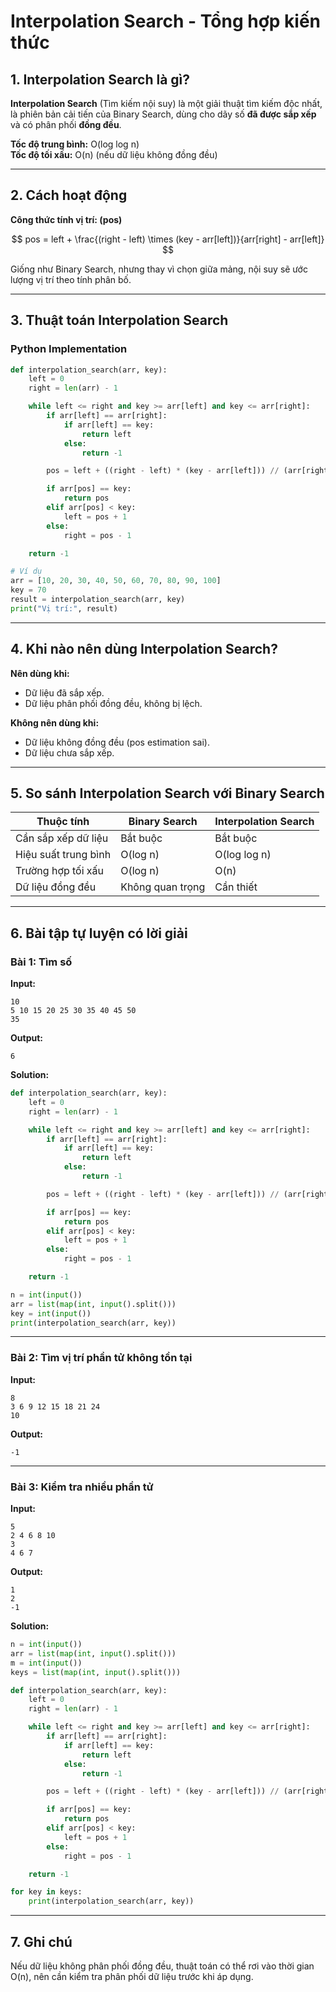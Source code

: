 # Interpolation Search - Tổng hợp kiến thức

## 1. Interpolation Search là gì?

**Interpolation Search** (Tìm kiếm nội suy) là một giải thuật tìm kiếm độc nhất, là phiên bản cải tiến của Binary Search, dùng cho dãy số **đã được sắp xếp** và có phân phối **đồng đều**.

**Tốc độ trung bình:** O(log log n)  
**Tốc độ tối xấu:** O(n) (nếu dữ liệu không đồng đều)

---

## 2. Cách hoạt động

**Công thức tính vị trí: (pos)**

$$
pos = left + \frac{(right - left) \times (key - arr[left])}{arr[right] - arr[left]}
$$

Giống như Binary Search, nhưng thay vì chọn giữa mảng, nội suy sẽ ước lượng vị trí theo tính phân bố.

---

## 3. Thuật toán Interpolation Search

### Python Implementation

```python
def interpolation_search(arr, key):
    left = 0
    right = len(arr) - 1

    while left <= right and key >= arr[left] and key <= arr[right]:
        if arr[left] == arr[right]:
            if arr[left] == key:
                return left
            else:
                return -1

        pos = left + ((right - left) * (key - arr[left])) // (arr[right] - arr[left])

        if arr[pos] == key:
            return pos
        elif arr[pos] < key:
            left = pos + 1
        else:
            right = pos - 1

    return -1

# Ví dụ
arr = [10, 20, 30, 40, 50, 60, 70, 80, 90, 100]
key = 70
result = interpolation_search(arr, key)
print("Vị trí:", result)
```

---

## 4. Khi nào nên dùng Interpolation Search?

**Nên dùng khi:**

-   Dữ liệu đã sắp xếp.
-   Dữ liệu phân phối đồng đều, không bị lệch.

**Không nên dùng khi:**

-   Dữ liệu không đồng đều (pos estimation sai).
-   Dữ liệu chưa sắp xếp.

---

## 5. So sánh Interpolation Search với Binary Search

| Thuộc tính           | Binary Search    | Interpolation Search |
| -------------------- | ---------------- | -------------------- |
| Cần sắp xếp dữ liệu  | Bắt buộc         | Bắt buộc             |
| Hiệu suất trung bình | O(log n)         | O(log log n)         |
| Trường hợp tối xấu   | O(log n)         | O(n)                 |
| Dữ liệu đồng đều     | Không quan trọng | Cần thiết            |

---

## 6. Bài tập tự luyện có lời giải

### Bài 1: Tìm số

**Input:**

```
10
5 10 15 20 25 30 35 40 45 50
35
```

**Output:**

```
6
```

**Solution:**

```python
def interpolation_search(arr, key):
    left = 0
    right = len(arr) - 1

    while left <= right and key >= arr[left] and key <= arr[right]:
        if arr[left] == arr[right]:
            if arr[left] == key:
                return left
            else:
                return -1

        pos = left + ((right - left) * (key - arr[left])) // (arr[right] - arr[left])

        if arr[pos] == key:
            return pos
        elif arr[pos] < key:
            left = pos + 1
        else:
            right = pos - 1

    return -1

n = int(input())
arr = list(map(int, input().split()))
key = int(input())
print(interpolation_search(arr, key))
```

---

### Bài 2: Tìm vị trí phần tử không tồn tại

**Input:**

```
8
3 6 9 12 15 18 21 24
10
```

**Output:**

```
-1
```

---

### Bài 3: Kiểm tra nhiều phần tử

**Input:**

```
5
2 4 6 8 10
3
4 6 7
```

**Output:**

```
1
2
-1
```

**Solution:**

```python
n = int(input())
arr = list(map(int, input().split()))
m = int(input())
keys = list(map(int, input().split()))

def interpolation_search(arr, key):
    left = 0
    right = len(arr) - 1

    while left <= right and key >= arr[left] and key <= arr[right]:
        if arr[left] == arr[right]:
            if arr[left] == key:
                return left
            else:
                return -1

        pos = left + ((right - left) * (key - arr[left])) // (arr[right] - arr[left])

        if arr[pos] == key:
            return pos
        elif arr[pos] < key:
            left = pos + 1
        else:
            right = pos - 1

    return -1

for key in keys:
    print(interpolation_search(arr, key))
```

---

## 7. Ghi chú

Nếu dữ liệu không phân phối đồng đều, thuật toán có thể rơi vào thời gian O(n), nên cần kiểm tra phân phối dữ liệu trước khi áp dụng.
